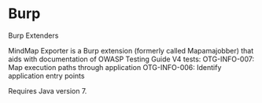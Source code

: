 # Burp
Burp Extenders

MindMap Exporter is a Burp extension (formerly called Mapamajobber) that aids with documentation of OWASP Testing Guide V4 tests:
  OTG-INFO-007: Map execution paths through application 
  OTG-INFO-006: Identify application entry points

Requires Java version 7.
